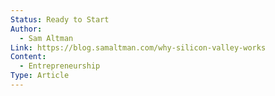 ```yaml
---
Status: Ready to Start
Author:
  - Sam Altman
Link: https://blog.samaltman.com/why-silicon-valley-works
Content:
  - Entrepreneurship
Type: Article
---
```

